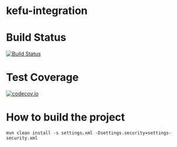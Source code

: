 # kefu-integration
# Build Status
[![Build Status](https://travis-ci.com/easemob/kefu-integration/.svg?token=6JraJDLe93esJjEMB65e&branch=dev)](https://travis-ci.com/easemob/kefu-integration/)

# Test Coverage
[![codecov.io](https://codecov.io/github/easemob/kefu-integration//coverage.svg?token=XaKGvHe4Aq&branch=dev)](https://codecov.io/github/easemob/kefu-integration/)

# How to build the project

```
mvn clean install -s settings.xml -Dsettings.security=settings-security.xml
```
